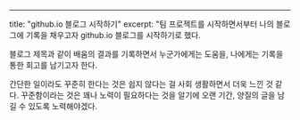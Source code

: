 ---
title: "github.io 블로그 시작하기"
excerpt: "팀 프로젝트를 시작하면서부터 나의 블로그에 기록을 채우고자 
github.io 블로그를 시작하기로 했다.

블로그 제목과 같이 배움의 결과를 기록하면서
누군가에게는 도움을, 나에게는 기록을 통한 회고를 남기고자 한다.

간단한 일이라도 꾸준히 한다는 것은 쉽지 않다는 걸 사회 생활하면서
더욱 느낀 것 같다.
꾸준함이라는 것은 꽤나 노력이 필요하다는 것을 알기에
오랜 기간, 양질의 글을 남길 수 있도록 노력해야겠다.

